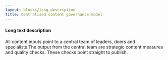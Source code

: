 ```yaml
---
layout: blocks/long_description
title: Centralised content governance model
---
```

#### Long text description
All content inputs point to a central team of leaders, doers and specialists.The output from the central team are strategic content measures and quality checks. These checks point straight to publish.

